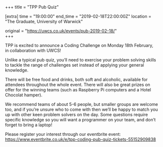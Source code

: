 +++
title = "TPP Pub Quiz"

[extra]
time = "19:00:00"
end_time = "2019-02-18T22:00:00Z"
location = "The Graduate, University of Warwick"

original = "https://uwcs.co.uk/events/pub-2019-02-18/"    
+++

TPP is excited to announce a Coding Challenge on Monday 18th February, in collaboration with UWCS\!  

Unlike a typical pub quiz, you’ll need to exercise your problem solving skills to tackle the range of challenges set instead of applying your general knowledge.

There will be free food and drinks, both soft and alcoholic, available for attendees throughout the whole event. There will also be great prizes on offer for the winning teams (such as Raspberry Pi computers and a Hotel Chocolat hamper).

We recommend teams of about 5-6 people, but smaller groups are welcome too, and if you’re unsure who to come with then we’ll be happy to match you up with other keen problem solvers on the day. Some questions require specific knowledge so you will want a programmer on your team, and don’t forget to bring a laptop\!

Please register your interest through our eventbrite event: <https://www.eventbrite.co.uk/e/tpp-coding-pub-quiz-tickets-55152909838>

